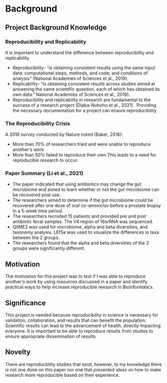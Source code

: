 # Background
## Project Background Knowledge
### Reproducibility and Replicability
It is important to understand the difference between reproducibility and replicability 
- Reproducibility- “is obtaining consistent results using the same input data; computational steps, methods, and code; and conditions of analysis” (National Academies of Sciences et al., 2019). 
- Replicability- “is obtaining consistent results across studies aimed at answering the same scientific question, each of which has obtained its own data.” National Academies of Sciences et al., 2019). 
- Reproducibility and replicability in research are fundamental to the success of a research project (Diaba-Nuhoho et al., 2021). ​
Providing the necessary documentation for a project can ensure reproducibility
### The Reproducibility Crisis 
A 2016 survey conducted by Nature noted (Baker, 2016):
- More than 70% of researchers tried and were unable to reproduce another's work
- More than 50% failed to reproduce their own
This leads to a need for reproducible research to occur. 
### Paper Summary (Li et al., 2021)
- The paper indicated that using antibiotics may change the gut microbiome and aimed to learn whether or not the gut microbiome can be recovered post use. ​
- The researchers aimed to determine if the gut microbiome could be recovered after one dose of oral co-amoxiclav before a prostate biopsy in a 5-week time period. ​
- The researchers recruited 15 patients and provided pre and post antibiotic fecal samples. The V4 region of 16srRNA was sequenced. ​
- QIIME2 was used for microbiome, alpha and beta diversities, and taxonomy analysis. LEfSe was used to visualize the differences in taxa between the 2 groups. ​
- The researchers found that the alpha and beta diversities of the 2 groups were significantly different.
## Motivation
The motivation for this project was to test if I was able to reproduce another's work by using resources discussed in a paper and identify practical ways to help increase reproducible reesarch in Bioinformatics. 
## Significance 
This project is needed because reproducibility in science is necessary for validation, collaboration, and results that can benefit the population. Scientific results can lead to the advancement of health, directly impacting everyone. It is important to be able to reproduce results from studies to ensure appropriate dissemination of results. 
## Novelty
There are reproducbility studies that exist, however, to my knowledge there is not one done on this paper nor one that presented ideas on how to make research more reproducible based on their experience. 
